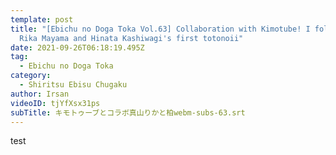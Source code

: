 ```yaml
---
template: post
title: "[Ebichu no Doga Toka Vol.63] Collaboration with Kimotube! I followed
  Rika Mayama and Hinata Kashiwagi's first totonoii"
date: 2021-09-26T06:18:19.495Z
tag:
  - Ebichu no Doga Toka
category:
  - Shiritsu Ebisu Chugaku
author: Irsan
videoID: tjYfXsx31ps
subTitle: キモトゥーブとコラボ真山りかと柏webm-subs-63.srt
---
```

test